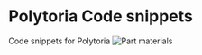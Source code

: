 
# Polytoria Code snippets
Code snippets for Polytoria
![Part materials](https://i.imgur.com/wPZL4PQ.png)
